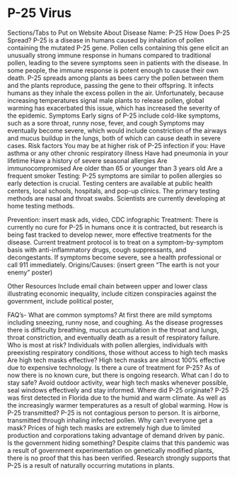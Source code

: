 # P-25 Virus

Sections/Tabs to Put on Website
About
Disease Name: P-25
How Does P-25 Spread? 
		P-25 is a disease in humans caused by inhalation of pollen containing the mutated P-25 gene. Pollen cells containing this gene elicit an unusually strong immune response in humans compared to traditional pollen, leading to the severe symptoms seen in patients with the disease. In some people, the immune response is potent enough to cause their own death. P-25 spreads among plants as bees carry the pollen between them and the plants reproduce, passing the gene to their offspring. It infects humans as they inhale the excess pollen in the air. Unfortunately, because increasing temperatures signal male plants to release pollen, global warming has exacerbated this issue, which has increased the severity of the epidemic.
Symptoms
Early signs of P-25 include cold-like symptoms, such as a sore throat, runny nose, fever, and cough
Symptoms may eventually become severe, which would include constriction of the airways and mucus buildup in the lungs, both of which can cause death in severe cases. 
Risk factors
		You may be at higher risk of P-25 infection if you:
Have asthma or any other chronic respiratory illness
Have had pneumonia in your lifetime
Have a history of severe seasonal allergies
Are immunocompromised
Are older than 65 or younger than 3 years old
Are a frequent smoker
Testing: 
P-25 symptoms are similar to pollen allergies so early detection is crucial. Testing centers are available at public health centers, local schools, hospitals, and pop-up clinics. The primary testing methods are nasal and throat swabs. Scientists are currently developing at home testing methods. 

Prevention:
insert mask ads, video, CDC infographic
Treatment: 
There is currently no cure for P-25 in humans once it is contracted, but research is being fast tracked to develop newer, more effective treatments for the disease. Current treatment protocol is to treat on a symptom-by-symptom basis with anti-inflammatory drugs, cough suppressants, and decongestants. If symptoms become severe, see a health professional or call 911 immediately.
Origins/Causes: (insert green “The earth is not your enemy” poster) 

Other Resources
Include email chain between upper and lower class illustrating economic inequality, include citizen conspiracies against the government, include political poster, 





FAQ’s- 
What are common symptoms? 
At first there are mild symptoms including sneezing, runny nose, and coughing. As the disease progresses there is difficulty breathing, mucus accumulation in the throat and lungs, throat constriction, and eventually death as a result of respiratory failure. 
Who is most at risk? 
Individuals with pollen allergies, individuals with preexisting respiratory conditions, those without access to high tech masks 
Are high tech masks effective? 
High tech masks are almost 100% effective due to expensive technology. 
Is there a cure of treatment for P-25?
As of now there is no known cure, but there is ongoing research. 
What can I do to stay safe? 
Avoid outdoor activity, wear high tech masks whenever possible, seal windows effectively and stay informed. 
Where did P-25 originate? 
P-25 was first detected in Florida due to the humid and warm climate. As well as the increasingly warmer temperatures as a result of global warming. 
How is P-25 transmitted?
P-25 is not contagious person to person. It is airborne, transmitted through inhaling infected pollen. 
Why can’t everyone get a mask?
Prices of high tech masks are extremely high due to limited production and corporations taking advantage of demand driven by panic. 
Is the government hiding something?
Despite claims that this pandemic was a result of government experimentation on genetically modified plants, there is no proof that this has been verified. Research strongly supports that P-25 is a result of naturally occurring mutations in plants.
